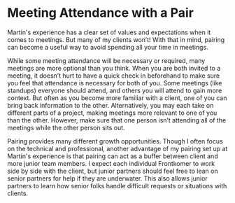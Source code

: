 # Meeting Attendance with a Pair

Martin's experience has a clear set of values and expectations when it comes to meetings.
But many of my clients won’t! With that in mind, pairing can become a useful
way to avoid spending all your time in meetings.

While some meeting attendance will be necessary or required, many meetings are
more optional than you think. When you are both invited to a meeting, it doesn’t
hurt to have a quick check in beforehand to make sure you feel that attendance
is necessary for both of you. Some meetings (like standups) everyone should
attend, and others you will attend to gain more context. But often as you become
more familiar with a client, one of you can bring back information to the other.
Alternatively, you may each take on different parts of a project, making
meetings more relevant to one of you than the other. However, make sure that one
person isn’t attending all of the meetings while the other person sits out.

Pairing provides many different growth opportunities. Though I often focus on
the technical and professional, another advantage of my pairing set up at Martin's experience
is that pairing can act as a buffer between client and more junior team members.
I expect each individual Frontkomer to work side by side with the client, but
junior partners should feel free to lean on senior partners for help if they are
underwater. This also allows junior partners to learn how senior folks handle
difficult requests or situations with clients.
